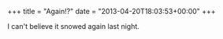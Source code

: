 +++
title = "Again!?"
date = "2013-04-20T18:03:53+00:00"
+++

I can't believe it snowed again last night.
			